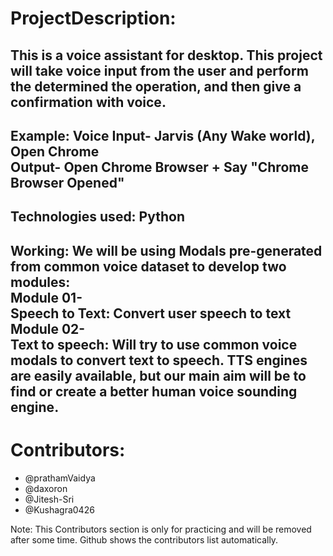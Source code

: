 # ProjectDescription:

This is a voice assistant for desktop.
This project will take voice input from the user and perform the determined the operation, and then give a confirmation with voice.
-----------------------------------------------------------------------------------------------------------------------------------------------------------------------------------
Example:
Voice Input- Jarvis (Any Wake world), Open Chrome   
Output- Open Chrome Browser + Say "Chrome Browser Opened"
-----------------------------------------------------------------------------------------------------------------------------------------------------------------------------------
Technologies used: Python
----------------------------------------------------------------------------------------------------------------------------------------------------------------------------------- 
Working: We will be using Modals pre-generated from common voice dataset to develop two modules:  
Module 01-  
Speech to Text:  Convert user speech to text  
Module 02-  
Text to speech: Will try to use common voice modals to convert text to speech. TTS engines are easily available, but our main aim will be to find or create a better human voice sounding engine.
-----------------------------------------------------------------------------------------------------------------------------------------------------------------------------------
# Contributors:

+ @prathamVaidya
+ @daxoron
+ @Jitesh-Sri
+ @Kushagra0426





Note: This Contributors section is only for practicing and will be removed after some time. Github shows the contributors list automatically.

